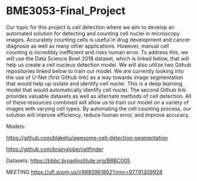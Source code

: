 # BME3053-Final_Project

Our topic for this project is cell detection where we aim to develop an automated solution for detecting and counting cell nuclei in microscopy images. Accurately counting cells is useful in drug development and cancer diagnosis as well as many other applications. However, manual cell counting is incredibly inefficient and risks human error. To address this, we will use the Data Science Bowl 2018 dataset, which is linked below, that will help us create a cell nucleus detection model. We will also utilize two Github repositories linked below to train our model. We are currently looking into the use of U-Net (first Github link) as a way towards image segmentation that would help up isolate and identify cell nuclei. This is a deep learning model that would automatically identify cell nuclei. The second Github link provides valuable datasets as well as alternate methods of cell detection. All of these resources combined will allow us to train our model on a variety of images with varying cell types. By automating the cell counting process, our solution will improve efficiency, reduce human error, and improve accuracy.


Models:

https://github.com/blakeliu/awesome-cell-detection-segmentation 

https://github.com/brainglobe/cellfinder 


Datasets: https://bbbc.broadinstitute.org/BBBC005

MEETING
https://ufl.zoom.us/j/8985961862?omn=97791309928
